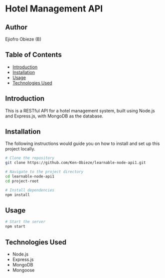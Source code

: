 # Hotel Management API

## Author
Ejiofro Obieze (B)

## Table of Contents

- [Introduction](#introduction)
- [Installation](#installation)
- [Usage](#usage)
- [Technologies Used](#technologies-used)

## Introduction

This is a RESTful API for a hotel management system, built using Node.js and Express.js, with MongoDB as the database.


## Installation

The following instructions would guide you on how to install and set up this project locally.

```bash
# Clone the repository
git clone https://github.com/Ken-Obieze/learnable-node-api1.git

# Navigate to the project directory
cd learnable-node-api1
cd project-root

# Install dependencies
npm install
```

## Usage
```bash
# Start the server
npm start
```

## Technologies Used
* Node.js
* Express.js
* MongoDB
* Mongoose
